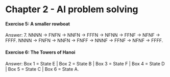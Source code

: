 # Chapter 2 - AI problem solving
#### Exercise 5: A smaller rowboat

Answer: 7.
NNNN -> FNFN -> NNFN -> FFFN -> NFNN -> FFNF -> NFNF -> FFFF.
NNNN -> FNFN -> NNFN -> FNFF -> NNNF -> FFNF -> NFNF -> FFFF.

#### Exercise 6: The Towers of Hanoi 
Answer: Box 1 = State E | Box 2 = State B | Box 3 = State F | Box 4 = State D | Box 5 = State C | Box 6 = State A.
